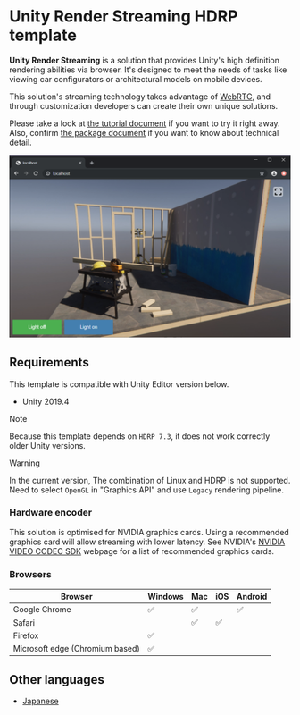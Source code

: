 # Unity Render Streaming HDRP template

**Unity Render Streaming** is a solution that provides Unity's high definition rendering abilities via browser. It's designed to meet the needs of tasks like viewing car configurators or architectural models on mobile devices.  

This solution's streaming technology takes advantage of [WebRTC](https://webrtc.org/),  and through customization developers can create their own unique solutions.

Please take a look at [the tutorial document](en/tutorial.md) if you want to try it right away. Also, confirm [the package document](https://docs.unity3d.com/Packages/com.unity.renderstreaming@latest/index.html) if you want to know about technical detail.

![Browser HDRP scene](images/browser_hdrpscene.png)

## Requirements

This template is compatible with Unity Editor version below. 

- Unity 2019.4

> [!NOTE]
> Because this template depends on `HDRP 7.3`, it does not work correctly older Unity versions.

> [!WARNING]
> In the current version, The combination of Linux and HDRP is not supported. Need to select `OpenGL` in "Graphics API" and use `Legacy` rendering pipeline.

### Hardware encoder

This solution is optimised for NVIDIA graphics cards. Using a recommended graphics card will allow streaming with lower latency. See NVIDIA's [NVIDIA VIDEO CODEC SDK](https://developer.nvidia.com/video-encode-decode-gpu-support-matrix) webpage for a list of recommended graphics cards.

### Browsers

| Browser                           | Windows            | Mac                | iOS                | Android            |
| --------------------------------- | ------------------ | ------------------ | ------------------ | ------------------ |
| Google Chrome                     | :white_check_mark: | :white_check_mark: |                    | :white_check_mark: |
| Safari                            |                    | :white_check_mark: | :white_check_mark: |                    |
| Firefox                           | :white_check_mark: |                    |                    |                    |
| Microsoft edge (Chromium based)   | :white_check_mark: |                    |                    |                    |

## Other languages

- [Japanese](jp/index.md)